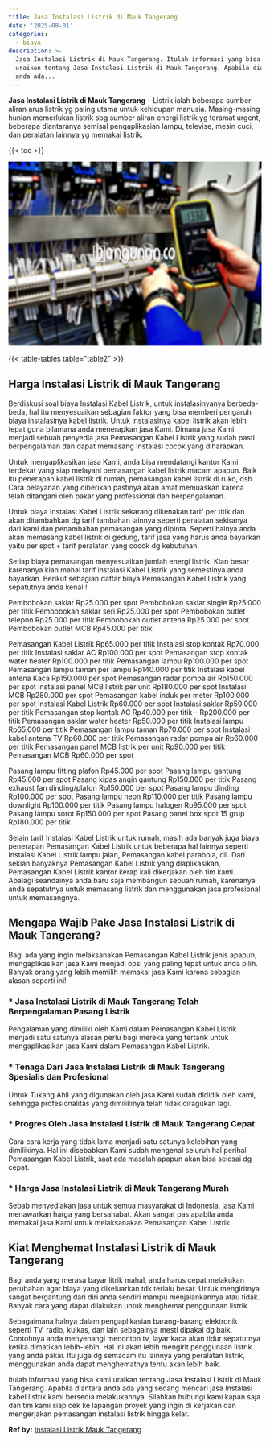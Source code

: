 ```yaml
---
title: Jasa Instalasi Listrik di Mauk Tangerang
date: '2025-08-01'
categories:
  - biaya
description: >-
  Jasa Instalasi Listrik di Mauk Tangerang. Itulah informasi yang bisa kami
  uraikan tentang Jasa Instalasi Listrik di Mauk Tangerang. Apabila diantara
  anda ada...
---
```


**Jasa Instalasi Listrik di Mauk Tangerang** – Listrik ialah beberapa sumber aliran arus listrik yg paling utama untuk kehidupan manusia. Masing-masing hunian memerlukan listrik sbg sumber aliran energi listrik yg teramat urgent, beberapa diantaranya semisal pengaplikasian lampu, televise, mesin cuci, dan peralatan lainnya yg memakai listrik.

{{< toc >}}

![Jasa Instalasi Listrik di Mauk Tangerang](/images/instalasi-listrik-murah05.png)

{{< table-tables table="table2" >}}

## Harga Instalasi Listrik di Mauk Tangerang

Berdiskusi soal biaya Instalasi Kabel Listrik, untuk instalasinyanya berbeda-beda, hal itu menyesuaikan sebagian faktor yang bisa memberi pengaruh biaya instalasinya kabel listrik. Untuk instalasinya kabel listrik akan lebih tepat guna bilamana anda menerapkan jasa Kami. Dimana jasa Kami menjadi sebuah penyedia jasa Pemasangan Kabel Listrik yang sudah pasti berpengalaman dan dapat memasang Instalasi cocok yang diharapkan.

Untuk mengaplikasikan jasa Kami, anda bisa mendatangi kantor Kami terdekat yang siap melayani pemasangan kabel listrik macam apapun. Baik itu penerapan kabel listrik di rumah, pemasangan kabel listrik di ruko, dsb. Cara pelayanan yang diberikan pastinya akan amat memuaskan karena telah ditangani oleh pakar yang professional dan berpengalaman.

Untuk biaya Instalasi Kabel Listrik sekarang dikenakan tarif per titik dan akan ditambahkan dg tarif tambahan lainnya seperti peralatan sekiranya dari kami dan penambahan pemasangan yang dipinta. Seperti halnya anda akan memasang kabel listrik di gedung, tarif jasa yang harus anda bayarkan yaitu per spot + tarif peralatan yang cocok dg kebutuhan.

Setiap biaya pemasangan menyesuaikan jumlah energi listrik. Kian besar karenanya kian mahal tarif instalasi Kabel Listrik yang semestinya anda bayarkan. Berikut sebagian daftar biaya Pemasangan Kabel Listrik yang sepatutnya anda kenal !

Pembobokan saklar Rp25.000 per spot Pembobokan saklar single Rp25.000 per titik Pembobokan saklar seri Rp25.000 per spot Pembobokan outlet telepon Rp25.000 per titik Pembobokan outlet antena Rp25.000 per spot Pembobokan outlet MCB Rp45.000 per titik

Pemasangan Kabel Listrik Rp65.000 per titik Instalasi stop kontak Rp70.000 per titik Instalasi saklar AC Rp100.000 per spot Pemasangan stop kontak water heater Rp100.000 per titik Pemasangan lampu Rp100.000 per spot Pemasangan lampu taman per lampu Rp140.000 per titik Instalasi kabel antena Kaca Rp150.000 per spot Pemasangan radar pompa air Rp150.000 per spot Instalasi panel MCB listrik per unit Rp180.000 per spot Instalasi MCB Rp280.000 per spot Pemasangan kabel induk per meter Rp100.000 per spot Instalasi Kabel Listrik Rp60.000 per spot Instalasi saklar Rp50.000 per titik Pemasangan stop kontak AC Rp40.000 per titik – Rp200.000 per titik Pemasangan saklar water heater Rp50.000 per titik Instalasi lampu Rp65.000 per titik Pemasangan lampu taman Rp70.000 per spot Instalasi kabel antena TV Rp60.000 per titik Pemasangan radar pompa air Rp60.000 per titik Pemasangan panel MCB listrik per unit Rp90.000 per titik Pemasangan MCB Rp60.000 per spot

Pasang lampu fitting plafon Rp45.000 per spot Pasang lampu gantung Rp45.000 per spot Pasang kipas angin gantung Rp150.000 per titik Pasang exhaust fan dinding/plafon Rp150.000 per spot Pasang lampu dinding Rp100.000 per spot Pasang lampu neon Rp110.000 per titik Pasang lampu downlight Rp100.000 per titik Pasang lampu halogen Rp95.000 per spot Pasang lampu sorot Rp150.000 per spot Pasang panel box spot 15 grup Rp180.000 per titik

Selain tarif Instalasi Kabel Listrik untuk rumah, masih ada banyak juga biaya penerapan Pemasangan Kabel Listrik untuk beberapa hal lainnya seperti Instalasi Kabel Listrik lampu jalan, Pemasangan kabel parabola, dll. Dari sekian banyaknya Pemasangan Kabel Listrik yang diaplikasikan, Pemasangan Kabel Listrik kantor kerap kali dikerjakan oleh tim kami. Apalagi seandainya anda baru saja membangun sebuah rumah, karenanya anda sepatutnya untuk memasang listrik dan menggunakan jasa profesional untuk memasangnya.

## Mengapa Wajib Pake Jasa Instalasi Listrik di Mauk Tangerang?

Bagi ada yang ingin melaksanakan Pemasangan Kabel Listrik jenis apapun, mengaplikasikan jasa Kami menjadi opsi yang paling tepat untuk anda pilih. Banyak orang yang lebih memilih memakai jasa Kami karena sebagian alasan seperti ini!

### \* Jasa Instalasi Listrik di Mauk Tangerang Telah Berpengalaman Pasang Listrik

Pengalaman yang dimiliki oleh Kami dalam Pemasangan Kabel Listrik menjadi satu satunya alasan perlu bagi mereka yang tertarik untuk mengaplikasikan jasa Kami dalam Pemasangan Kabel Listrik.

### \* Tenaga Dari Jasa Instalasi Listrik di Mauk Tangerang Spesialis dan Profesional

Untuk Tukang Ahli yang digunakan oleh jasa Kami sudah dididik oleh kami, sehingga profesionalitas yang dimilikinya telah tidak diragukan lagi.

### \* Progres Oleh Jasa Instalasi Listrik di Mauk Tangerang Cepat

Cara cara kerja yang tidak lama menjadi satu satunya kelebihan yang dimilikinya. Hal ini disebabkan Kami sudah mengenal seluruh hal perihal Pemasangan Kabel Listrik, saat ada masalah apapun akan bisa selesai dg cepat.

### \* Harga Jasa Instalasi Listrik di Mauk Tangerang Murah

Sebab menyediakan jasa untuk semua masyarakat di Indonesia, jasa Kami menawarkan harga yang bersahabat. Akan sangat pas apabila anda memakai jasa Kami untuk melaksanakan Pemasangan Kabel Listrik.

## Kiat Menghemat Instalasi Listrik di Mauk Tangerang


Bagi anda yang merasa bayar litrik mahal, anda harus cepat melakukan perubahan agar biaya yang dikeluarkan tdk terlalu besar. Untuk mengiritnya sangat bergantung dari diri anda sendiri mampu menjalankannya atau tidak. Banyak cara yang dapat dilakukan untuk menghemat penggunaan listrik.

Sebagaimana halnya dalam pengaplikasian barang-barang elektronik seperti TV, radio, kulkas, dan lain sebagainya mesti dipakai dg baik. Contohnya anda menyenangi menonton tv, layar kaca akan tidur sepatutnya ketika dimatikan lebih-lebih. Hal ini akan lebih mengirit penggunaan listrik yang anda pakai. Itu juga dg semacam itu lainnya yang peralatan listrik, menggunakan anda dapat menghematnya tentu akan lebih baik.

Itulah informasi yang bisa kami uraikan tentang Jasa Instalasi Listrik di Mauk Tangerang. Apabila diantara anda ada yang sedang mencari jasa Instalasi kabel listrik kami bersedia melakukannya. Silahkan hubungi kami kapan saja dan tim kami siap cek ke lapangan proyek yang ingin di kerjakan dan mengerjakan pemasangan instalasi listrik hingga kelar.

**Ref by:** [Instalasi Listrik Mauk Tangerang](https://id.wikipedia.org/wiki/Instalasi)
